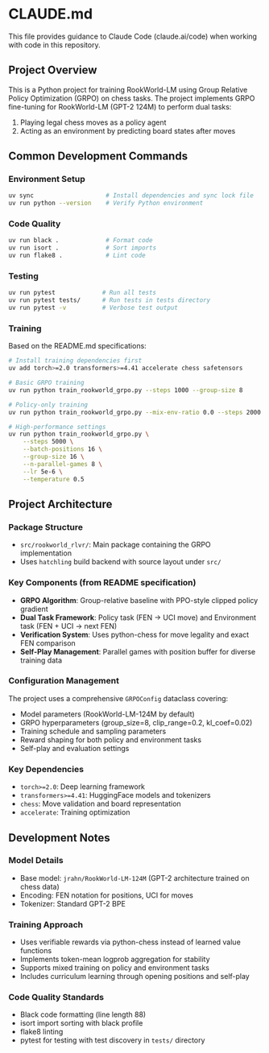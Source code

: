 # CLAUDE.md

This file provides guidance to Claude Code (claude.ai/code) when working with code in this repository.

## Project Overview

This is a Python project for training RookWorld-LM using Group Relative Policy Optimization (GRPO) on chess tasks. The project implements GRPO fine-tuning for RookWorld-LM (GPT-2 124M) to perform dual tasks:
1. Playing legal chess moves as a policy agent
2. Acting as an environment by predicting board states after moves

## Common Development Commands

### Environment Setup
```bash
uv sync                    # Install dependencies and sync lock file
uv run python --version    # Verify Python environment
```

### Code Quality
```bash
uv run black .             # Format code
uv run isort .             # Sort imports  
uv run flake8 .            # Lint code
```

### Testing
```bash
uv run pytest             # Run all tests
uv run pytest tests/      # Run tests in tests directory
uv run pytest -v          # Verbose test output
```

### Training
Based on the README.md specifications:
```bash
# Install training dependencies first
uv add torch>=2.0 transformers>=4.41 accelerate chess safetensors

# Basic GRPO training
uv run python train_rookworld_grpo.py --steps 1000 --group-size 8

# Policy-only training
uv run python train_rookworld_grpo.py --mix-env-ratio 0.0 --steps 2000

# High-performance settings
uv run python train_rookworld_grpo.py \
    --steps 5000 \
    --batch-positions 16 \
    --group-size 16 \
    --n-parallel-games 8 \
    --lr 5e-6 \
    --temperature 0.5
```

## Project Architecture

### Package Structure
- `src/rookworld_rlvr/`: Main package containing the GRPO implementation
- Uses `hatchling` build backend with source layout under `src/`

### Key Components (from README specification)
- **GRPO Algorithm**: Group-relative baseline with PPO-style clipped policy gradient
- **Dual Task Framework**: Policy task (FEN → UCI move) and Environment task (FEN + UCI → next FEN)  
- **Verification System**: Uses python-chess for move legality and exact FEN comparison
- **Self-Play Management**: Parallel games with position buffer for diverse training data

### Configuration Management
The project uses a comprehensive `GRPOConfig` dataclass covering:
- Model parameters (RookWorld-LM-124M by default)
- GRPO hyperparameters (group_size=8, clip_range=0.2, kl_coef=0.02)
- Training schedule and sampling parameters
- Reward shaping for both policy and environment tasks
- Self-play and evaluation settings

### Key Dependencies
- `torch>=2.0`: Deep learning framework
- `transformers>=4.41`: HuggingFace models and tokenizers  
- `chess`: Move validation and board representation
- `accelerate`: Training optimization

## Development Notes

### Model Details
- Base model: `jrahn/RookWorld-LM-124M` (GPT-2 architecture trained on chess data)
- Encoding: FEN notation for positions, UCI for moves
- Tokenizer: Standard GPT-2 BPE

### Training Approach
- Uses verifiable rewards via python-chess instead of learned value functions
- Implements token-mean logprob aggregation for stability
- Supports mixed training on policy and environment tasks
- Includes curriculum learning through opening positions and self-play

### Code Quality Standards
- Black code formatting (line length 88)
- isort import sorting with black profile
- flake8 linting
- pytest for testing with test discovery in `tests/` directory